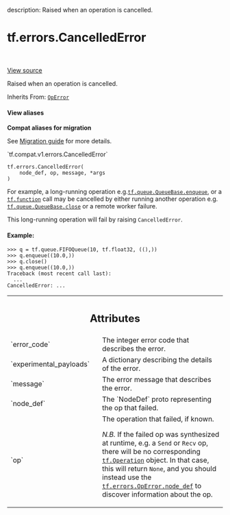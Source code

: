 description: Raised when an operation is cancelled.

<div itemscope itemtype="http://developers.google.com/ReferenceObject">
<meta itemprop="name" content="tf.errors.CancelledError" />
<meta itemprop="path" content="Stable" />
<meta itemprop="property" content="__init__"/>
</div>

# tf.errors.CancelledError

<!-- Insert buttons and diff -->

<table class="tfo-notebook-buttons tfo-api nocontent" align="left">

</table>

<a target="_blank" class="external" href="/code/stable/tensorflow/python/framework/errors_impl.py">View source</a>



Raised when an operation is cancelled.

Inherits From: [`OpError`](../../tf/errors/OpError.md)

<section class="expandable">
  <h4 class="showalways">View aliases</h4>
  <p>
<b>Compat aliases for migration</b>
<p>See
<a href="https://www.tensorflow.org/guide/migrate">Migration guide</a> for
more details.</p>
<p>`tf.compat.v1.errors.CancelledError`</p>
</p>
</section>

<pre class="devsite-click-to-copy prettyprint lang-py tfo-signature-link">
<code>tf.errors.CancelledError(
    node_def, op, message, *args
)
</code></pre>



<!-- Placeholder for "Used in" -->

For example, a long-running operation e.g.<a href="../../tf/queue/QueueBase.md#enqueue"><code>tf.queue.QueueBase.enqueue</code></a>, or a
<a href="../../tf/function.md"><code>tf.function</code></a> call may be cancelled by either running another operation e.g.
<a href="../../tf/queue/QueueBase.md#close"><code>tf.queue.QueueBase.close</code></a> or a remote worker failure.

This long-running operation will fail by raising `CancelledError`.

#### Example:


```
>>> q = tf.queue.FIFOQueue(10, tf.float32, ((),))
>>> q.enqueue((10.0,))
>>> q.close()
>>> q.enqueue((10.0,))
Traceback (most recent call last):
  ...
CancelledError: ...
```



<!-- Tabular view -->
 <table class="responsive fixed orange">
<colgroup><col width="214px"><col></colgroup>
<tr><th colspan="2"><h2 class="add-link">Attributes</h2></th></tr>

<tr>
<td>
`error_code`<a id="error_code"></a>
</td>
<td>
The integer error code that describes the error.
</td>
</tr><tr>
<td>
`experimental_payloads`<a id="experimental_payloads"></a>
</td>
<td>
A dictionary describing the details of the error.
</td>
</tr><tr>
<td>
`message`<a id="message"></a>
</td>
<td>
The error message that describes the error.
</td>
</tr><tr>
<td>
`node_def`<a id="node_def"></a>
</td>
<td>
The `NodeDef` proto representing the op that failed.
</td>
</tr><tr>
<td>
`op`<a id="op"></a>
</td>
<td>
The operation that failed, if known.

*N.B.* If the failed op was synthesized at runtime, e.g. a `Send`
or `Recv` op, there will be no corresponding
<a href="../../tf/Operation.md"><code>tf.Operation</code></a>
object.  In that case, this will return `None`, and you should
instead use the <a href="../../tf/errors/OpError.md#node_def"><code>tf.errors.OpError.node_def</code></a> to
discover information about the op.
</td>
</tr>
</table>



